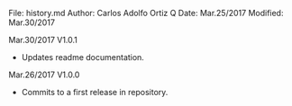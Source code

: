 File:     history.md
Author:   Carlos Adolfo Ortiz Q
Date:     Mar.25/2017
Modified: Mar.30/2017

Mar.30/2017 V1.0.1
- Updates readme documentation.

Mar.26/2017 V1.0.0
- Commits to a first release in repository.